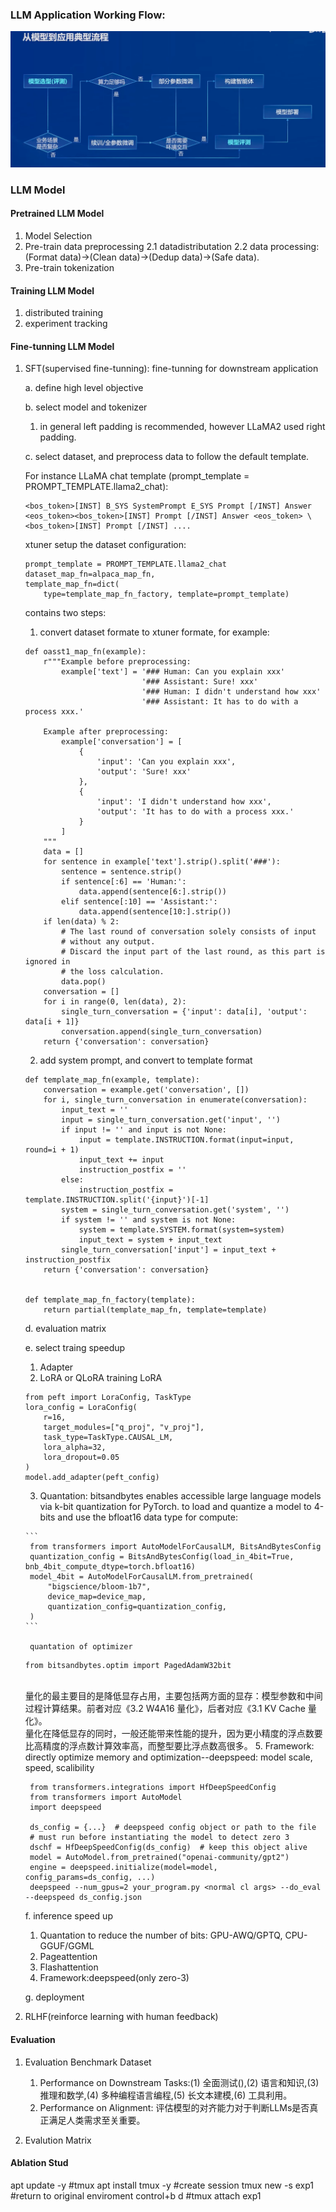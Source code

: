 ### LLM Application Working Flow:

![LLM Application Working Flow](LLM-Application-Working-Flow.png)

### LLM Model
#### Pretrained LLM Model
1. Model Selection 
2. Pre-train data preprocessing 
  2.1 datadistributation 
  2.2 data processing: (Format data)->(Clean data)->(Dedup data)->(Safe data).
3. Pre-train tokenization 

#### Training LLM Model
1. distributed training
2. experiment tracking 

#### Fine-tunning LLM Model
1. SFT(supervised fine-tunning): fine-tunning for downstream application
   
    a. define high level objective

   b. select model and tokenizer
     1. in general left padding is recommended, however LLaMA2 used right padding.

   c. select dataset, and preprocess data to follow the default template.
   
     For instance LLaMA chat template (prompt_template = PROMPT_TEMPLATE.llama2_chat):
   
    ```
    <bos_token>[INST] B_SYS SystemPrompt E_SYS Prompt [/INST] Answer <eos_token><bos_token>[INST] Prompt [/INST] Answer <eos_token> \
    <bos_token>[INST] Prompt [/INST] ....
    ```
    
   xtuner setup the dataset configuration:
   
    ```
    prompt_template = PROMPT_TEMPLATE.llama2_chat
    dataset_map_fn=alpaca_map_fn,
    template_map_fn=dict(
        type=template_map_fn_factory, template=prompt_template)
    ```
    
   contains two steps:


    1. convert dataset formate to xtuner formate, for example:
   
    ```
    def oasst1_map_fn(example):
        r"""Example before preprocessing:
            example['text'] = '### Human: Can you explain xxx'
                              '### Assistant: Sure! xxx'
                              '### Human: I didn't understand how xxx'
                              '### Assistant: It has to do with a process xxx.'
    
        Example after preprocessing:
            example['conversation'] = [
                {
                    'input': 'Can you explain xxx',
                    'output': 'Sure! xxx'
                },
                {
                    'input': 'I didn't understand how xxx',
                    'output': 'It has to do with a process xxx.'
                }
            ]
        """
        data = []
        for sentence in example['text'].strip().split('###'):
            sentence = sentence.strip()
            if sentence[:6] == 'Human:':
                data.append(sentence[6:].strip())
            elif sentence[:10] == 'Assistant:':
                data.append(sentence[10:].strip())
        if len(data) % 2:
            # The last round of conversation solely consists of input
            # without any output.
            # Discard the input part of the last round, as this part is ignored in
            # the loss calculation.
            data.pop()
        conversation = []
        for i in range(0, len(data), 2):
            single_turn_conversation = {'input': data[i], 'output': data[i + 1]}
            conversation.append(single_turn_conversation)
        return {'conversation': conversation}
    
    ```
    
   2. add system prompt, and convert to template format
    
    ```
    def template_map_fn(example, template):
        conversation = example.get('conversation', [])
        for i, single_turn_conversation in enumerate(conversation):
            input_text = ''
            input = single_turn_conversation.get('input', '')
            if input != '' and input is not None:
                input = template.INSTRUCTION.format(input=input, round=i + 1)
                input_text += input
                instruction_postfix = ''
            else:
                instruction_postfix = template.INSTRUCTION.split('{input}')[-1]
            system = single_turn_conversation.get('system', '')
            if system != '' and system is not None:
                system = template.SYSTEM.format(system=system)
                input_text = system + input_text
            single_turn_conversation['input'] = input_text + instruction_postfix
        return {'conversation': conversation}
    
    
    def template_map_fn_factory(template):
        return partial(template_map_fn, template=template)
    ```
    
   d. evaluation matrix 

   e. select traing speedup
      1. Adapter 
      2. LoRA or QLoRA
      training LoRA

      ```
      from peft import LoraConfig, TaskType
      lora_config = LoraConfig(
          r=16,
          target_modules=["q_proj", "v_proj"],
          task_type=TaskType.CAUSAL_LM,
          lora_alpha=32,
          lora_dropout=0.05
      )
      model.add_adapter(peft_config)
      ```

      3. Quantation: bitsandbytes enables accessible large language models via k-bit quantization for PyTorch.
       to load and quantize a model to 4-bits and use the bfloat16 data type for compute:

       ```
        from transformers import AutoModelForCausalLM, BitsAndBytesConfig
        quantization_config = BitsAndBytesConfig(load_in_4bit=True, bnb_4bit_compute_dtype=torch.bfloat16)
        model_4bit = AutoModelForCausalLM.from_pretrained(
            "bigscience/bloom-1b7",
            device_map=device_map,
            quantization_config=quantization_config,
        )
       ```

        quantation of optimizer
   
      ```
      from bitsandbytes.optim import PagedAdamW32bit
      ```
      <br> 量化的最主要目的是降低显存占用，主要包括两方面的显存：模型参数和中间过程计算结果。前者对应《3.2 W4A16 量化》，后者对应《3.1 KV Cache 量化》。
      <br> 量化在降低显存的同时，一般还能带来性能的提升，因为更小精度的浮点数要比高精度的浮点数计算效率高，而整型要比浮点数高很多。
      5. Framework: directly optimize memory and optimization--deepspeed: model scale, speed, scalibility

     ```
      from transformers.integrations import HfDeepSpeedConfig
      from transformers import AutoModel
      import deepspeed
      
      ds_config = {...}  # deepspeed config object or path to the file
      # must run before instantiating the model to detect zero 3
      dschf = HfDeepSpeedConfig(ds_config)  # keep this object alive
      model = AutoModel.from_pretrained("openai-community/gpt2")
      engine = deepspeed.initialize(model=model, config_params=ds_config, ...)
      deepspeed --num_gpus=2 your_program.py <normal cl args> --do_eval --deepspeed ds_config.json

     ```
      
   f. inference speed up 
      1. Quantation to reduce the number of bits: GPU-AWQ/GPTQ, CPU-GGUF/GGML
      2. Pageattention
      3. Flashattention
      4. Framework:deepspeed(only zero-3)
    
    g. deployment 

3. RLHF(reinforce learning with human feedback)

#### Evaluation 
1. Evaluation Benchmark Dataset 
    1. Performance on Downstream Tasks:(1) 全面测试(),(2) 语言和知识,(3) 推理和数学,(4) 多种编程语言编程,(5) 长文本建模,(6) 工具利用。
    2. Performance on Alignment: 评估模型的对齐能力对于判断LLMs是否真正满足人类需求至关重要。
    
2. Evalution Matrix

#### Ablation Stud

apt update -y
#tmux 
apt install tmux -y
#create session
tmux new -s exp1
#return to original enviroment 
control+b d
#tmux attach exp1





